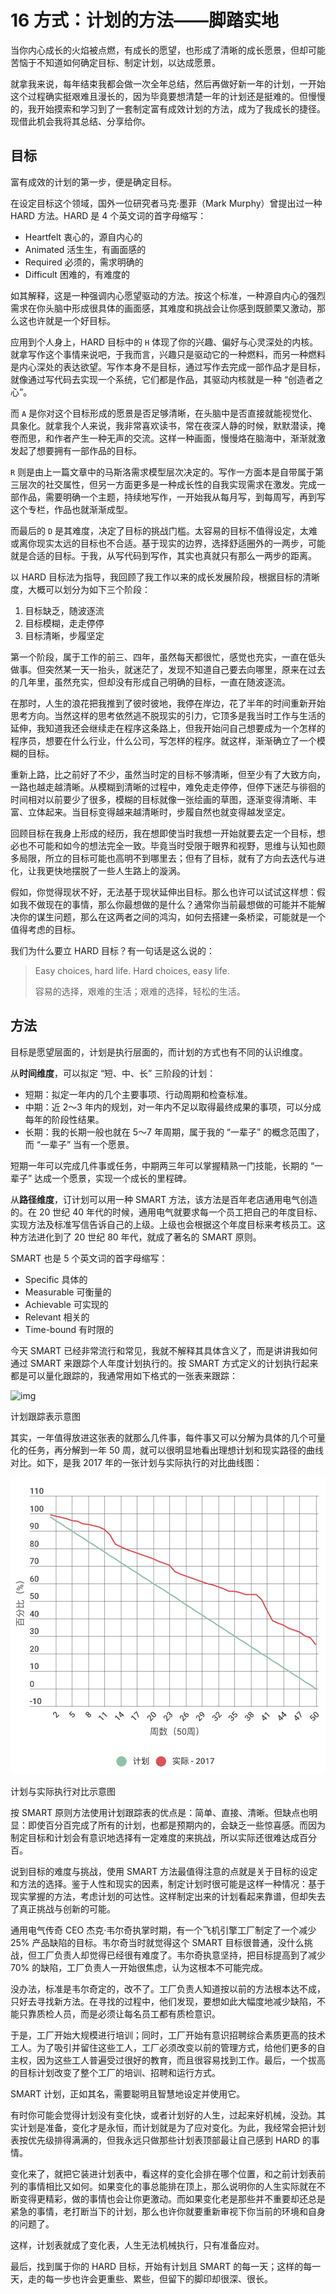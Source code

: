 # 16 方式：计划的方法——脚踏实地

当你内心成长的火焰被点燃，有成长的愿望，也形成了清晰的成长愿景，但却可能苦恼于不知道如何确定目标、制定计划，以达成愿景。

就拿我来说，每年结束我都会做一次全年总结，然后再做好新一年的计划，一开始这个过程确实挺艰难且漫长的，因为毕竟要想清楚一年的计划还是挺难的。但慢慢的，我开始摸索和学习到了一套制定富有成效计划的方法，成为了我成长的捷径。现借此机会我将其总结、分享给你。

## 目标

富有成效的计划的第一步，便是确定目标。

在设定目标这个领域，国外一位研究者马克·墨菲（Mark Murphy）曾提出过一种 HARD 方法。HARD 是 4 个英文词的首字母缩写：

- Heartfelt 衷心的，源自内心的
- Animated 活生生，有画面感的
- Required 必须的，需求明确的
- Difficult 困难的，有难度的

如其解释，这是一种强调内心愿望驱动的方法。按这个标准，一种源自内心的强烈需求在你头脑中形成很具体的画面感，其难度和挑战会让你感到既颤栗又激动，那么这也许就是一个好目标。

应用到个人身上，HARD 目标中的 `H` 体现了你的兴趣、偏好与心灵深处的内核。就拿写作这个事情来说吧，于我而言，兴趣只是驱动它的一种燃料，而另一种燃料是内心深处的表达欲望。写作本身不是目标，通过写作去完成一部作品才是目标，就像通过写代码去实现一个系统，它们都是作品，其驱动内核就是一种 “创造者之心”。

而 `A` 是你对这个目标形成的愿景是否足够清晰，在头脑中是否直接就能视觉化、具象化。就拿我个人来说，我非常喜欢读书，常在夜深人静的时候，默默潜读，掩卷而思，和作者产生一种无声的交流。这样一种画面，慢慢烙在脑海中，渐渐就激发起了想要拥有一部作品的目标。

`R` 则是由上一篇文章中的马斯洛需求模型层次决定的。写作一方面本是自带属于第三层次的社交属性，但另一方面更多是一种成长性的自我实现需求在激发。完成一部作品，需要明确一个主题，持续地写作，一开始我从每月写，到每周写，再到写这个专栏，作品也就渐渐成型。

而最后的 `D` 是其难度，决定了目标的挑战门槛。太容易的目标不值得设定，太难或离你现实太远的目标也不合适。基于现实的边界，选择舒适圈外的一两步，可能就是合适的目标。于我，从写代码到写作，其实也真就只有那么一两步的距离。

以 HARD 目标法为指导，我回顾了我工作以来的成长发展阶段，根据目标的清晰度，大概可以划分为如下三个阶段：

1. 目标缺乏，随波逐流
2. 目标模糊，走走停停
3. 目标清晰，步履坚定

第一个阶段，属于工作的前三、四年，虽然每天都很忙，感觉也充实，一直在低头做事。但突然某一天一抬头，就迷茫了，发现不知道自己要去向哪里，原来在过去的几年里，虽然充实，但却没有形成自己明确的目标，一直在随波逐流。

在那时，人生的浪花把我推到了彼时彼地，我停在岸边，花了半年的时间重新开始思考方向。当然这样的思考依然逃不脱现实的引力，它顶多是我当时工作与生活的延伸，我知道我还会继续走在程序这条路上，但我开始问自己想要成为一个怎样的程序员，想要在什么行业，什么公司，写怎样的程序。就这样，渐渐确立了一个模糊的目标。

重新上路，比之前好了不少，虽然当时定的目标不够清晰，但至少有了大致方向，一路也越走越清晰。从模糊到清晰的过程中，难免走走停停，但停下迷茫与徘徊的时间相对以前要少了很多，模糊的目标就像一张绘画的草图，逐渐变得清晰、丰富、立体起来。当目标变得越来越清晰时，步履自然也就变得越发坚定。

回顾目标在我身上形成的经历，我在想即使当时我想一开始就要去定一个目标，想必也不可能和如今的想法完全一致。毕竟当时受限于眼界和视野，思维与认知也颇多局限，所立的目标可能也高明不到哪里去；但有了目标，就有了方向去迭代与进化，让我更快地摆脱了一些人生路上的漩涡。

假如，你觉得现状不好，无法基于现状延伸出目标。那么也许可以试试这样想：假如我不做现在的事情，那么你最想做的是什么？通常你当前最想做的可能并不能解决你的谋生问题，那么在这两者之间的鸿沟，如何去搭建一条桥梁，可能就是一个值得考虑的目标。

我们为什么要立 HARD 目标？有一句话是这么说的：

> Easy choices, hard life. Hard choices, easy life.
>
> 容易的选择，艰难的生活；艰难的选择，轻松的生活。

## 方法

目标是愿望层面的，计划是执行层面的，而计划的方式也有不同的认识维度。

从**时间维度**，可以拟定 “短、中、长” 三阶段的计划：

- 短期：拟定一年内的几个主要事项、行动周期和检查标准。
- 中期：近 2～3 年内的规划，对一年内不足以取得最终成果的事项，可以分成每年的阶段性结果。
- 长期：我的长期一般也就在 5～7 年周期，属于我的 “一辈子” 的概念范围了，而 “一辈子” 当有一个愿景。

短期一年可以完成几件事或任务，中期两三年可以掌握精熟一门技能，长期的 “一辈子” 达成一个愿景，实现一个成长的里程碑。

从**路径维度**，订计划可以用一种 SMART 方法，该方法是百年老店通用电气创造的。在 20 世纪 40 年代的时候，通用电气就要求每一个员工把自己的年度目标、实现方法及标准写信告诉自己的上级。上级也会根据这个年度目标来考核员工。这种方法进化到了 20 世纪 80 年代，就成了著名的 SMART 原则。

SMART 也是 5 个英文词的首字母缩写：

- Specific 具体的
- Measurable 可衡量的
- Achievable 可实现的
- Relevant 相关的
- Time-bound 有时限的

今天 SMART 已经非常流行和常见，我就不解释其具体含义了，而是讲讲我如何通过 SMART 来跟踪个人年度计划执行的。按 SMART 方式定义的计划执行起来都是可以量化跟踪的，我通常用如下格式的一张表来跟踪：

![img](https://lianglianglee.com/%E6%9E%81%E5%AE%A2%E6%97%B6%E9%97%B4/assets/c2a95b61c1b8bcdb982d140683d4cbf3.png)

计划跟踪表示意图

其实，一年值得放进这张表的就那么几件事，每件事又可以分解为具体的几个可量化的任务，再分解到一年 50 周，就可以很明显地看出理想计划和现实路径的曲线对比。如下，是我 2017 年的一张计划与实际执行的对比曲线图：

![img](assets/75ab745ec06dc17af708c8a65f1123e3-20220922150350055.png)

计划与实际执行对比示意图

按 SMART 原则方法使用计划跟踪表的优点是：简单、直接、清晰。但缺点也明显：即使百分百完成了所有的计划，也都是预期内的，会缺乏一些惊喜感。而因为制定目标和计划会有意识地选择有一定难度的来挑战，所以实际还很难达成百分百。

说到目标的难度与挑战，使用 SMART 方法最值得注意的点就是关于目标的设定和方法的选择。鉴于人性和现实的因素，制定计划时很可能是这样一种情况：基于现实掌握的方法，考虑计划的可达性。这样制定出来的计划看起来靠谱，但却失去了真正挑战与创新的可能。

通用电气传奇 CEO 杰克·韦尔奇执掌时期，有一个飞机引擎工厂制定了一个减少 25% 产品缺陷的目标。韦尔奇当时就觉得这个 SMART 目标很普通，没什么挑战，但工厂负责人却觉得已经很有难度了。韦尔奇执意坚持，把目标提高到了减少 70% 的缺陷，工厂负责人一开始很焦虑，认为这根本不可能完成。

没办法，标准是韦尔奇定的，改不了。工厂负责人知道按以前的方法根本达不成，只好去寻找新方法。在寻找的过程中，他们发现，要想如此大幅度地减少缺陷，不能只靠质检人员，而是必须让每名员工都有质检意识。

于是，工厂开始大规模进行培训；同时，工厂开始有意识招聘综合素质更高的技术工人。为了吸引并留住这些工人，工厂必须改变以前的管理方式，给他们更多的自主权，因为这些工人普遍受过很好的教育，而且很容易找到工作。最后，一个拔高的目标计划改变了整个工厂的培训、招聘和运行方式。

SMART 计划，正如其名，需要聪明且智慧地设定并使用它。

有时你可能会觉得计划没有变化快，或者计划好的人生，过起来好机械，没劲。其实计划是准备，变化才是永恒，而计划就是为了应对变化。为此，我经常会把计划表按优先级排得满满的，但我永远只做那些计划表顶部最让自己感到 HARD 的事情。

变化来了，就把它装进计划表中，看这样的变化会排在哪个位置，和之前计划表前列的事情相比又如何。如果变化的事总能排在顶上，那么说明你的人生实际就在不断变得更精彩，做的事情也会让你更激动。而如果变化老是那些并不重要却还总是紧急的事情，老打断当下的计划，那么也许你就要重新审视下你当前的环境和自身的问题了。

这样，计划表就成了变化表，人生无法机械执行，只有准备应对。

最后，找到属于你的 HARD 目标，开始有计划且 SMART 的每一天；这样的每一天，走的每一步也许会更重些、累些，但留下的脚印却很深、很长。